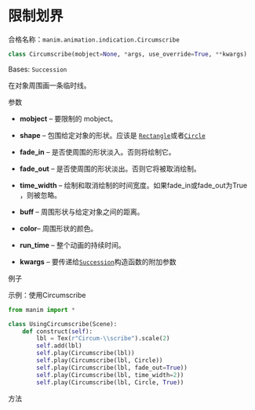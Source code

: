 # 限制划界


合格名称：`manim.animation.indication.Circumscribe`


```py
class Circumscribe(mobject=None, *args, use_override=True, **kwargs)
```

Bases: `Succession`

在对象周围画一条临时线。

参数

*   **mobject** – 要限制的 mobject。
    
*   **shape** – 包围给定对象的形状。应该是 [`Rectangle`]()或者[`Circle`]()
    
*   **fade_in** – 是否使周围的形状淡入。否则将绘制它。
    
*   **fade_out** – 是否使周围的形状淡出。否则它将被取消绘制。
    
*   **time_width** – 绘制和取消绘制的时间宽度。如果fade_in或fade_out为True ，则被忽略。
    
*   **buff** – 周围形状与给定对象之间的距离。
    
*   **color**– 周围形状的颜色。
    
*   **run_time** – 整个动画的持续时间。
    
*   **kwargs** – 要传递给[`Succession`]()构造函数的附加参数
    

例子

示例：使用Circumscribe 

```py
from manim import *

class UsingCircumscribe(Scene):
    def construct(self):
        lbl = Tex(r"Circum-\\scribe").scale(2)
        self.add(lbl)
        self.play(Circumscribe(lbl))
        self.play(Circumscribe(lbl, Circle))
        self.play(Circumscribe(lbl, fade_out=True))
        self.play(Circumscribe(lbl, time_width=2))
        self.play(Circumscribe(lbl, Circle, True))
```

方法